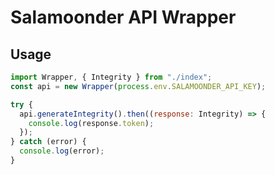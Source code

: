 # Salamoonder API Wrapper

## Usage

```js
import Wrapper, { Integrity } from "./index";
const api = new Wrapper(process.env.SALAMOONDER_API_KEY);

try {
  api.generateIntegrity().then((response: Integrity) => {
    console.log(response.token);
  });
} catch (error) {
  console.log(error);
}
```
